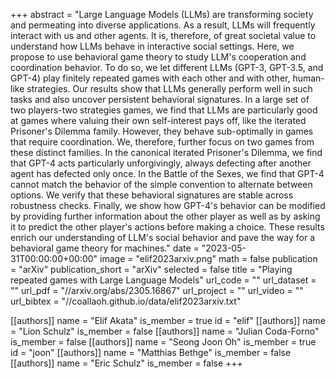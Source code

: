+++
abstract = "Large Language Models (LLMs) are transforming society and permeating into diverse applications. As a result, LLMs will frequently interact with us and other agents. It is, therefore, of great societal value to understand how LLMs behave in interactive social settings. Here, we propose to use behavioral game theory to study LLM's cooperation and coordination behavior. To do so, we let different LLMs (GPT-3, GPT-3.5, and GPT-4) play finitely repeated games with each other and with other, human-like strategies. Our results show that LLMs generally perform well in such tasks and also uncover persistent behavioral signatures. In a large set of two players-two strategies games, we find that LLMs are particularly good at games where valuing their own self-interest pays off, like the iterated Prisoner's Dilemma family. However, they behave sub-optimally in games that require coordination. We, therefore, further focus on two games from these distinct families. In the canonical iterated Prisoner's Dilemma, we find that GPT-4 acts particularly unforgivingly, always defecting after another agent has defected only once. In the Battle of the Sexes, we find that GPT-4 cannot match the behavior of the simple convention to alternate between options. We verify that these behavioral signatures are stable across robustness checks. Finally, we show how GPT-4's behavior can be modified by providing further information about the other player as well as by asking it to predict the other player's actions before making a choice. These results enrich our understanding of LLM's social behavior and pave the way for a behavioral game theory for machines."
date = "2023-05-31T00:00:00+00:00"
image = "elif2023arxiv.png"
math = false
publication = "arXiv"
publication_short = "arXiv"
selected = false
title = "Playing repeated games with Large Language Models"
url_code = ""
url_dataset = ""
url_pdf = "//arxiv.org/abs/2305.16867"
url_project = ""
url_video = ""
url_bibtex = "//coallaoh.github.io/data/elif2023arxiv.txt"


[[authors]]
    name = "Elif Akata"
    is_member = true
    id = "elif"
[[authors]]
    name = "Lion Schulz"
    is_member = false
[[authors]]
    name = "Julian Coda-Forno"
    is_member = false
[[authors]]
    name = "Seong Joon Oh"
    is_member = true
    id = "joon"
[[authors]]
    name = "Matthias Bethge"
    is_member = false
[[authors]]
    name = "Eric Schulz"
    is_member = false
+++
